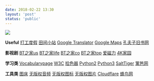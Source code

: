 ```yaml
---
date: 2018-02-22 13:30
layout: 'post'
status: 'public'
---
```

![](https://cdn.pixabay.com/photo/2020/01/20/20/58/building-4781384_1280.jpg)

**Useful**
[打工度假](http://www.whver.net/)
[田间小站](https://www.tianfateng.cn/)
[Google Translator](https://translate.google.com/)
[Google Maps](https://www.google.com/maps)
[孔夫子旧书网](https://www.kongfz.com/)

**影视剧**
[BT之家us](https://www.btbtt.us)
[BT之家life](https://www.btbtt.life)
[BT之家co](https://www.btbtt.co)
[BT之家top](https://www.btbtt.top)
[爱磁力](http://www.aicili.pw/)
[4K家园](https://www.4kjia.com)

**学习类**
[Vocabularypage](http://www.vocabularypage.com)
[W3C](https://www.w3school.com.cn/index.html)
[拾色器](https://www.w3cschool.cn/tools/index?name=cpicker)
[Python2](https://www.runoob.com/python/python-tutorial.html)
[Python3](https://www.runoob.com/python3/python3-tutorial.html)
[SaltTiger](https://salttiger.com)
[篱笆网](https://www.liba.com)

**工具类**
[图床](https://sm.ms/)
[无版权音频](https://www.bensound.com/)
[无版权图标](https://www.flaticon.com/)
[无版权图片](https://pixabay.com/)
[Cloudflare](https://dash.cloudflare.com)
[蜂鸟网]()